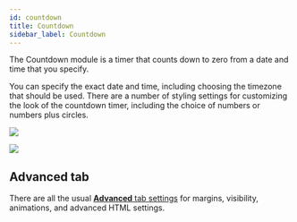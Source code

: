 ```yaml
---
id: countdown
title: Countdown
sidebar_label: Countdown
---
```


The Countdown module is a timer that counts down to zero from a date and time
that you specify.

You can specify the exact date and time, including choosing the timezone that
should be used. There are a number of styling settings for customizing the
look of the countdown timer, including the choice of numbers or numbers plus
circles.

![](/img/countdown-1.jpg)

![](/img/countdown-2.png)

## Advanced tab

There are all the usual [**Advanced** tab settings](/beaver-builder/layouts/advanced-tab-rows-columns-modules.md) for margins, visibility, animations, and advanced HTML settings.


